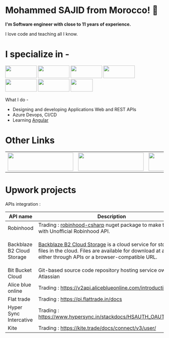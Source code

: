<h1>Mohammed SAJID from Morocco! 👋 </h1>
<p>
  <b> I'm Software engineer with close to 11 years of experience.</b>
</p>
<p>
  I love code and teaching all I know.
</p>

<h1> I specialize in -</h1>
<p align="left">
  <img src="https://milan.milanovic.org/post/a-brief-walk-through-net-ecosystem/featured.jpg" width="100" height="40">
  <img src="https://danpatrascu.com/wp-content/uploads/2019/05/blazorms-675x360.jpg" width="100" height="40">
  <img src="https://static.tildacdn.one/tild6238-3035-4335-a333-306335373139/IMG_3349.jpg" width="100" height="40">
  <img src="https://es7d2pwx9xw.exactdn.com/wp-content/uploads/2021/09/NoSQL.jpg?strip=all&lossy=1&ssl=1" width="100" height="40">
  <img src="https://miro.medium.com/v2/resize:fit:1024/1*tsqlgfBBb32ZLx1Y6bwzKA.jpeg" width="100" height="40">
  <img src="https://assets-global.website-files.com/6411daab15c8848a5e4e0153/659fce6c4c67870a474b854e_bootstrap-1.jpeg" width="100" height="40">
  <img src="https://cdn0.iconfinder.com/data/icons/social-network-9/50/22-512.png" width="70" height="40">
</p>

What I do -
- Designing and developing Applications Web and REST APIs
- Azure Devops, CI/CD
- Learning [Angular](https://angular.io/)
  
<h1>Other Links</h1>
<table style="border:none">
  <tr>
    <td valign="top">
       <a href="https://stackoverflow.com/users/1745795/mohammed-sajid">
        <img src="https://stackoverflow.com/users/flair/1745795.png" width="208" height="58">
       </a>
    </td>
    <td valign="top">
      <a href="https://www.linkedin.com/in/mohammed-sajid-9b185957/">
        <img src="https://logos-world.net/wp-content/uploads/2020/05/Linkedin-Logo.jpg" width="208" height="58">
      </a>
    </td>
    <td valign="top">
      <a href="https://www.upwork.com/freelancers/~01722f77578610a10f">
        <img src="https://assets-global.website-files.com/603fea6471d9d8559d077603/60e5a74547878c8b5a58cb0d_wordmark%20(1).png" width="208" height="58">
      </a>
    </td>
  </tr>
</table>

<h1>Upwork projects</h1>
APIs integration :

  | API name                    | Description|
  | ----------------------------|-----------|
  | Robinhood                   | Trading : [robinhood-csharp](https://github.com/sajidmohammed88/robinhood-csharp) nuget package to make trades with Unofficial Robinhood API.|
  | Backblaze B2 Cloud Storage  | <p>[Backblaze B2 Cloud Storage](https://www.backblaze.com/b2/docs/) is a cloud service for storing files in the cloud. Files are available for download at any time, either through APIs or a browser-compatible URL.</p>|
  | Bit Bucket Cloud            | Git-based source code repository hosting service owned by Atlassian|
  | Alice blue online           | Trading : https://v2api.aliceblueonline.com/introduction|
  | Flat trade                  | Trading : https://pi.flattrade.in/docs|
  | Hyper Sync Intercative      | Trading : https://www.hypersync.in/stackdocs/HSAUTH_OAUTH_1.0.6/|
  | Kite                        | Trading : https://kite.trade/docs/connect/v3/user/|

